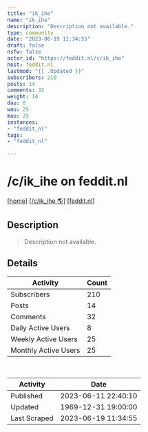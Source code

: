 ```yaml
---
title: "ik_ihe" 
name: "ik_ihe"
description: "Description not available."
type: community
date: "2023-06-19 11:34:55"
draft: false
nsfw: false
actor_id: "https://feddit.nl/c/ik_ihe"
host: feddit.nl
lastmod: "{[ .Updated }}"
subscribers: 210
posts: 14
comments: 32
weight: 14
dau: 8
wau: 25
mau: 25
instances:
- "feddit_nl"
tags: 
- "feddit_nl"

---
```


# /c/ik_ihe on feddit.nl

[[home](/)]
[[/c/ik_ihe 🌎](https://feddit.nl/c/ik_ihe)]
[[feddit.nl](/instances/feddit_nl)]


## Description 

<blockquote class="description">
Description not available.
</blockquote>


## Details

| Activity | Count  |
|----------------------|---|
| Subscribers          | 210 |
| Posts                | 14  |
| Comments             | 32  |
| Daily Active Users   | 8  |
| Weekly Active Users  | 25  |
| Monthly Active Users | 25  |

<br>

| Activity | Date |
|----------------------|---|
| Published            | 2023-06-11 22:40:10 |
| Updated              | 1969-12-31 19:00:00 |
| Last Scraped         | 2023-06-19 11:34:55 |
